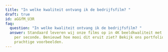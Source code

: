 ```yaml
---
title: "In welke kwaliteit ontvang ik de bedrijfsfilm? "
draft: true
id: aGGfM_U3R
faq:
  question: "In welke kwaliteit ontvang ik de bedrijfsfilm? "
  answer: Standaard leveren wij onze films op in 4K beeldkwaliteit met 30 frames
    per seconde. Benieuwd hoe mooi dit eruit ziet? Bekijk ons portfolio voor
    prachtige voorbeelden.
---
```

